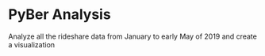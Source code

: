 # PyBer Analysis
 Analyze all the rideshare data from January to early May of 2019 and create a visualization
